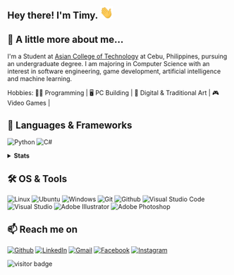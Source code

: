 ## Hey there! I'm Timy. <img src="https://github.com/TimyVillarmia/TimyVillarmia/blob/main/wave.gif" width="30px">
## 📓 A little more about me...
   I'm a Student at <a href="https://www.act.edu.ph/">Asian College of Technology</a> at Cebu, Philippines, pursuing an undergraduate degree. I am majoring in Computer Science with an interest in software engineering, game development, artificial intelligence and machine learning.
 
  Hobbies:
      👨‍💻 Programming |
      🖥️ PC Building |
      🎨 Digital & Traditional Art |
      🎮 Video Games |
      
      
## 👾 Languages & Frameworks
![Python](https://img.shields.io/badge/python-000000?style=for-the-badge&logo=python&logoColor=white)
![C#](https://img.shields.io/badge/c%23-000000.svg?style=for-the-badge&logo=c-sharp&logoColor=white)
<details>
  <summary><b>Stats</b></summary>
  
![Anurag's GitHub stats](https://github-readme-stats.vercel.app/api?username=TimyVillarmia&show_icons=true&theme=dark)
[![Top Langs](https://github-readme-stats.vercel.app/api/top-langs/?username=TimyVillarmia&layout=compact&theme=dark)](https://github.com/TimyVillarmia/github-readme-stats)
  
</details>

## 🛠️ OS & Tools
![Linux](https://img.shields.io/badge/-Linux-000000?logo=Linux&style=for-the-badge&logoColor=white)
![Ubuntu](https://img.shields.io/badge/Ubuntu-000000?style=for-the-badge&logo=ubuntu&logoColor=white)
![Windows](https://img.shields.io/badge/Windows-000000?style=for-the-badge&logo=windows&logoColor=white)
![Git](https://img.shields.io/badge/-Git-000000?logo=Git&style=for-the-badge&logoColor=white)
![Github](https://img.shields.io/badge/-Github-000000?logo=Github&style=for-the-badge&logoColor=white)
![Visual Studio Code](https://img.shields.io/badge/Visual%20Studio%20Code-000000.svg?style=for-the-badge&logo=visual-studio-code&logoColor=white)
![Visual Studio](https://img.shields.io/badge/Visual%20Studio-000000.svg?style=for-the-badge&logo=visual-studio&logoColor=white)
![Adobe Illustrator](https://img.shields.io/badge/adobeillustrator-000000.svg?style=for-the-badge&logo=adobeillustrator&logoColor=white)
![Adobe Photoshop](https://img.shields.io/badge/adobephotoshop-000000.svg?style=for-the-badge&logo=adobephotoshop&logoColor=white)


## 📫 Reach me on

[![Github](https://img.shields.io/badge/-Github-000000?style=for-the-badge&logo=Github&logoColor=white)](https://github.com/TimyVillarmia/)
[![LinkedIn](https://img.shields.io/badge/-LinkedIn-000000?style=for-the-badge&logo=LinkedIn&logoColor=white)](https://www.linkedin.com/in/timyvillarmia/)
[![Gmail](https://img.shields.io/badge/-Gmail-000000?style=for-the-badge&logo=Gmail&logoColor=white)](mailto:timyvillarmia@gmail.com)
[![Facebook](https://img.shields.io/badge/-Facebook-000000?style=for-the-badge&logo=Facebook&logoColor=white)](https://www.facebook.com/Chikirinfu)
[![Instagram](https://img.shields.io/badge/-Instagram-000000?style=for-the-badge&logo=Instagram&logoColor=white)](https://www.instagram.com/ymmtyy_/)


![visitor badge](https://visitor-badge.glitch.me/badge?page_id=TimyVillarmia.visitor-badge&left_color=black&right_color=black&left_text=%20Visitors)




